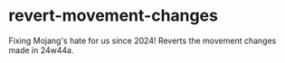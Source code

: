 # revert-movement-changes
Fixing Mojang's hate for us since 2024! Reverts the movement changes made in 24w44a.
